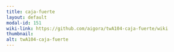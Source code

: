 ```yaml
---
title: caja-fuerte
layout: default
modal-id: 151
wiki-link: https://github.com/aigora/twA104-caja-fuerte/wiki
thumbnail: 
alt: twA104-caja-fuerte
---
```

